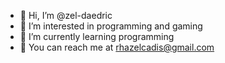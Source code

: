 - 👋 Hi, I’m @zel-daedric
- 👀 I’m interested in programming and gaming
- 🌱 I’m currently learning programming
- 📨 You can reach me at rhazelcadis@gmail.com

<!---
zel-daedric/zel-daedric is a ✨ special ✨ repository because its `README.md` (this file) appears on your GitHub profile.
You can click the Preview link to take a look at your changes.
--->

